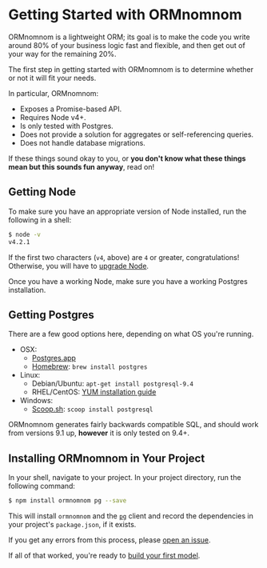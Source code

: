 # Getting Started with ORMnomnom

ORMnomnom is a lightweight ORM; its goal is to make the code
you write around 80% of your business logic fast and flexible,
and then get out of your way for the remaining 20%.

The first step in getting started with ORMnomnom is to determine
whether or not it will fit your needs.

In particular, ORMnomnom:

* Exposes a Promise-based API.
* Requires Node v4+.
* Is only tested with Postgres.
* Does not provide a solution for aggregates or self-referencing queries.
* Does not handle database migrations.

If these things sound okay to you, or **you don't know what these things
mean but this sounds fun anyway**, read on!

## Getting Node

To make sure you have an appropriate version of Node installed, run the
following in a shell:

```bash
$ node -v
v4.2.1
```

If the first two characters (`v4`, above) are `4` or greater, congratulations!
Otherwise, you will have to [upgrade Node](https://nodejs.org/).

Once you have a working Node, make sure you have a working Postgres installation.

## Getting Postgres

There are a few good options here, depending on what OS you're running.

* OSX:
  * [Postgres.app](http://postgresapp.com/)
  * [Homebrew](http://brew.sh/): `brew install postgres`
* Linux:
  * Debian/Ubuntu: `apt-get install postgresql-9.4`
  * RHEL/CentOS: [YUM installation guide](https://wiki.postgresql.org/wiki/YUM_Installation)
* Windows:
  * [Scoop.sh](http://scoop.sh/): `scoop install postgresql`

ORMnomnom generates fairly backwards compatible SQL, and should work from
versions 9.1 up, **however** it is only tested on 9.4+.

## Installing ORMnomnom in Your Project

In your shell, navigate to your project. In your project directory, run the
following command:

```bash
$ npm install ormnomnom pg --save
```

This will install `ormnomnom` and the [`pg`](https://npmjs.org/package/pg)
client and record the dependencies in your project's `package.json`, if it
exists.

If you get any errors from this process, please [open an
issue](https://github.com/chrisdickinson/ormnomnom/issues/new).

If all of that worked, you're ready to [build your first
model](./guide-building-models.md).

